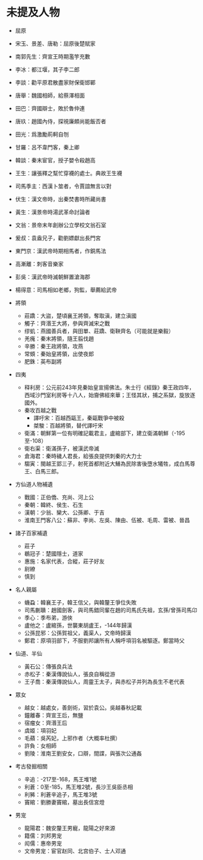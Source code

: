 # 未提及人物

- 屈原
- 宋玉、景差、唐勒：屈原後楚賦家
- 南郭先生：齊宣王時期濫竽充數
- 李冰：都江堰，其子李二郎
- 李談：勸平原君散盡家財保衛邯鄲
- 唐舉：魏國相師，給蔡澤相面
- 田巴：齊國辯士，敗於魯仲連
- 唐玖：趙國內侍，探視廉頗尚能飯否者
- 田光：爲激勵荊軻自刎
- 甘羅：呂不韋門客，秦上卿
- 韓談：秦末宦官，授子嬰令殺趙高
- 王生：讓張釋之幫忙穿襪的處士。典故王生襪
- 司馬季主：西漢卜筮者，令賈誼無言以對
- 伏生：漢文帝時，出秦焚書時所藏尚書
- 黃生：漢景帝時湯武革命討論者
- 文翁：景帝末年創辦公立學校文翁石室
- 爰叔：袁盎兄子，勸劉嫖獻出長門宮
- 東門京：漢武帝時期相馬者，作銅馬法
- 高漸離：刺客音樂家
- 彭吳：漢武帝時滅朝鮮置滄海郡
- 楊得意：司馬相如老鄉，狗監，舉薦給武帝


- 將領
    - 莊蹻：大盜，楚頃襄王將領，奪取滇，建立滇國
    - 觸子：齊湣王大將，參與齊滅宋之戰
    - 缪虮：燕國善兵者，與田單、莊蹻、衛鞅齊名（可能就是樂毅）
    - 羌瘣：秦末將領，隨王翦伐趙
    - 辛勝：秦王政將領，攻燕
    - 常頞：秦始皇將領，出使夜郎
    - 肥銖：英布副將
- 四夷
    - 释利房：公元前243年見秦始皇宣揚佛法。朱士行《經錄》秦王政四年，西域沙門室利房等十八人，始齎佛經來華；王怪其狀，捕之系獄，旋放逐國外。
    - 秦攻百越之戰
        - 譯吁宋：百越西甌王，秦甌戰爭中被殺
        - 桀駿：百越將領，替代譯吁宋
    - 衛滿：朝鮮第一位有明確記載君主，盧綰部下，建立衛滿朝鮮（-195至-108）
    - 衛右渠：衛滿孫子，被漢武帝滅
    - 倉海君：秦時穢人君長，給張良提供刺秦的大力士
    - 騶寅：閩越王郢三子，射死首都附近大鱔為民除害後墮水犧牲，成白馬尊王、白馬三郎。
- 方仙道人物補遺
    - 戰國：正伯僑、充尚、河上公
    - 秦朝：韓終、侯生、石生
    - 漢朝：少翁、欒大、公孫卿、于吉
    - 淮南王門客八公：蘇非、李尚、左吳、陳由、伍被、毛周、雷被、晉昌
- 諸子百家補遺
    - 莊子
    - 鶡冠子：楚國隱士，道家
    - 惠施：名家代表，合縱，莊子好友
    - 尉繚
    - 慎到
- 名人親屬
    - 蟣蝨：韓襄王子，韓王信父，與韓釐王爭位失敗
    - 司馬蒯聵：趙國劍客，與司馬錯同輩在趙的司馬氏先祖，玄孫/曾孫司馬卬
    - 季心：季布弟，游俠
    - 盧他之：盧綰孫，世襲東胡盧王，-144年歸漢
    - 公孫昆邪：公孫賀祖父，義渠人，文帝時歸漢
    - 鄭君：原項羽部下，不服劉邦讓所有人稱呼項羽名被驅逐。鄭當時父
- 仙道、半仙
    - 黃石公：傳張良兵法
    - 赤松子：秦漢傳說仙人，張良自稱從游
    - 王子喬：秦漢傳說仙人，周靈王太子，與赤松子并列為長生不老代表
- 眾女
    - 越女：越處女，善劍術，習於袁公。吳越春秋記載
    - 鐘離春：齊宣王后，無鹽
    - 宿瘤女：齊湣王后
    - 虞姬：項羽妃
    - 毛蘋：吳芮妃，上邪作者（大概率杜撰）
    - 許負：女相師
    - 劉陵：淮南王劉安女，口辯，間諜，與張次公通姦
- 考古發掘相關
    - 辛追：-217至-168，馬王堆1號
    - 利蒼：0至-185，馬王堆2號，長沙王吳臣丞相
    - 利豨：利蒼辛追子，馬王堆3號
    - 竇綰：劉勝妻竇綰，墓出長信宮燈
- 男宠
    - 龍陽君：魏安釐王男寵，龍陽之好來源
    - 籍儒：刘邦男宠
    - 闳儒：惠帝男宠
    - 文帝男宠：宦官赵同、北宫伯子、士人邓通

